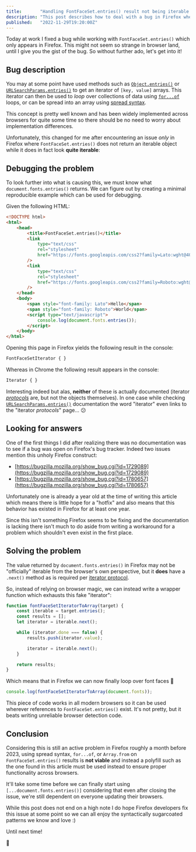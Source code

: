 ```yaml
---
title:       "Handling FontFaceSet.entries() result not being iterable in Firefox"
description: "This post describes how to deal with a bug in Firefox where it fails to properly identify the result of <code>FontFaceSet.entries()</code> as an actual iterable object."
published:   "2022-11-29T19:20:00Z"
---
```


Today at work I fixed a bug while working with `FontFaceSet.entries()` which only
appears in Firefox. This might not seem so strange in browser land, until I give
you the gist of the bug. So without further ado, let's get into it!

## Bug description

You may at some point have used methods such as [`Object.entries()`](https://developer.mozilla.org/en-US/docs/Web/JavaScript/Reference/Global_Objects/Object/entries)
or [`URLSearchParams.entries()`](https://developer.mozilla.org/en-US/docs/Web/API/URLSearchParams/entries) to get an iterator of `[key, value]` arrays.
This iterator can then be used to _loop_ over collections of data using
[`for...of`](https://developer.mozilla.org/en-US/docs/Web/JavaScript/Reference/Statements/for...of) loops, or can be spread into an array using [spread syntax](https://developer.mozilla.org/en-US/docs/Web/JavaScript/Reference/Operators/Spread_syntax).

This concept is pretty well known and has been widely implemented across browsers
for quite some time so there should be no need to worry about implementation differences.

Unfortunately, this changed for me after encountering an issue _only_ in Firefox
where `FontFaceSet.entries()` does not return an iterable object while
it does in fact look **quite iterable**:

<Media
    src="/media/posts/entries-not-iterable-firefox.png"
    alt="FontFaceSet.entries() is not iterable error"
    width="878"
    height="106"
/>

## Debugging the problem

To look further into what is causing this, we must know what
`document.fonts.entries()` returns. We can figure out by creating
a minimal reproducible example which can be used for debugging.

Given the following HTML:

```html
<!DOCTYPE html>
<html>
    <head>
        <title>FontFaceSet.entries()</title>
        <link
            type="text/css"
            rel="stylesheet"
            href="https://fonts.googleapis.com/css2?family=Lato:wght@400&display=swap"
        />
        <link
            type="text/css"
            rel="stylesheet"
            href="https://fonts.googleapis.com/css2?family=Roboto:wght@400&display=swap"
        />
    </head>
    <body>
        <span style="font-family: Lato">Hello</span>
        <span style="font-family: Roboto">World</span>
        <script type="text/javascript">
            console.log(document.fonts.entries());
        </script>
    </body>
</html>
```

Opening this page in Firefox yields the following result in the console:

```javascript
FontFaceSetIterator { }
```

Whereas in Chrome the following result appears in the console:

```javascript
Iterator { }
```
Interesting indeed but alas, **neither** of these is actually documented
(iterator _[protocols](https://developer.mozilla.org/en-US/docs/Web/JavaScript/Reference/Iteration_protocols)_ are, but not the objects themselves).
In one case while checking [`URLSearchParams.entries()`](https://developer.mozilla.org/en-US/docs/Web/API/URLSearchParams/entries)
documentation the word "iterator" even links to the "iterator _protocols_" page... :confused:

## Looking for answers

One of the first things I did after realizing there was no documentation
was to see if a bug was open on Firefox's bug tracker. Indeed two issues mention
this unholy Firefox construct:

- [https://bugzilla.mozilla.org/show_bug.cgi?id=1729089](https://bugzilla.mozilla.org/show_bug.cgi?id=1729089)
- [https://bugzilla.mozilla.org/show_bug.cgi?id=1780657](https://bugzilla.mozilla.org/show_bug.cgi?id=1780657)

Unfortunately one is already a year old at the time of writing this article
which means there is little hope for a "hotfix" and also means that this
behavior has existed in Firefox for at least one year.

Since this isn't something Firefox seems to be fixing and the documentation
is lacking there isn't much to do aside from writing a workaround for
a problem which shouldn't even exist in the first place.

## Solving the problem

The value returned by `document.fonts.entries()` in Firefox may not be "officially"
iterable from the browser's own perspective, but it **does** have a `.next()`
method as is required per [iterator protocol](https://developer.mozilla.org/en-US/docs/Web/JavaScript/Reference/Iteration_protocols#the_iterator_protocol).

So, instead of relying on browser magic, we can instead write a
wrapper function which exhausts this fake "iterator":

```javascript
function fontFaceSetIteratorToArray(target) {
    const iterable = target.entries();
    const results = [];
    let iterator = iterable.next();

    while (iterator.done === false) {
        results.push(iterator.value);

        iterator = iterable.next();
    }

    return results;
}
```

Which means that in Firefox we can now finally loop over font faces :tada:

```javascript
console.log(fontFaceSetIteratorToArray(document.fonts));
```

This piece of code works in all modern browsers so it can be used wherever
references to `FontFaceSet.entries()` exist. It's not pretty, but it beats
writing unreliable browser detection code.

## Conclusion

Considering this is still an active problem in Firefox roughly a month before 2023,
using spread syntax, `for...of`, or `Array.from` on `FontFaceSet.entries()` results is
**not viable** and instead a polyfill such as the one found in this article must be
used instead to ensure proper functionality across browsers.

It'll take some time before we can finally start using `[...document.fonts.entries()]`
considering that even after closing the issue, we're still dependent on
everyone updating their browsers.

While this post does not end on a high note I do hope Firefox developers fix this
issue at some point so we can all enjoy the syntactically sugarcoated patterns
we know and love :)

Until next time!

:wave:


